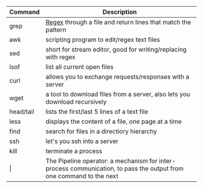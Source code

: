 

| Command   | Description                                                                |
| --------- | -------------------------------------------------------------------------- |
| grep      | [Regex](Regex.md) through a file and return lines that match the pattern   |
| awk       | scripting program to edit/regex text files                                 |
| sed       | short for stream editor, good for writing/replacing with regex             |
| lsof      | list all current open files                                                |
| curl      | allows you to exchange requests/responses with a server                    |
| wget      | a tool to download files from a server, also lets you download recursively |
| head/tail | lists the first/last 5 lines of a text file                                |
| less      | displays the content of a file, one page at a time                         |
| find      | search for files in a directiory hierarchy                                 |
| ssh       | let's you ssh into a server                                                |
| kill      | terminate a process                                                        |
| \|       | The Pipeline operator: a mechanism for inter-process communication, to pass the output from one command to the next                                                                           |
